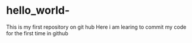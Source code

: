 # hello_world-
This is my first repository on git hub 
Here i am learing to commit my code for the first time in github 
